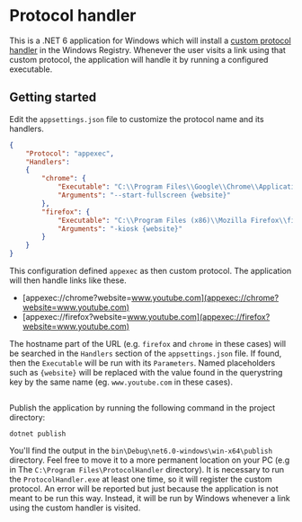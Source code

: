 # Protocol handler
This is a .NET 6 application for Windows which will install a [custom protocol handler](https://medium.com/swlh/custom-protocol-handling-how-to-8ac41ff651eb) in the Windows Registry. Whenever the user visits a link using that custom protocol, the application will handle it by running a configured executable.

## Getting started
Edit the `appsettings.json` file to customize the protocol name and its handlers.
```json
{
    "Protocol": "appexec",
    "Handlers":
    {
        "chrome": {
            "Executable": "C:\\Program Files\\Google\\Chrome\\Application\\chrome.exe",
            "Arguments": "--start-fullscreen {website}"
        },
        "firefox": {
            "Executable": "C:\\Program Files (x86)\\Mozilla Firefox\\firefox.exe",
            "Arguments": "-kiosk {website}"
        }
    }
}
```

This configuration defined `appexec` as then custom protocol. The application will then handle links like these.

 - [appexec://chrome?website=www.youtube.com](appexec://chrome?website=www.youtube.com)
 - [appexec://firefox?website=www.youtube.com](appexec://firefox?website=www.youtube.com)

The hostname part of the URL (e.g. `firefox` and `chrome` in these cases) will be searched in the `Handlers` section of the `appsettings.json` file. If found, then the `Executable` will be run with its `Parameters`. Named placeholders such as `{website}` will be replaced with the value found in the querystring key by the same name (eg. `www.youtube.com` in these cases).

## 
Publish the application by running the following command in the project directory:
```
dotnet publish
```
You'll find the output in the `bin\Debug\net6.0-windows\win-x64\publish` directory. Feel free to move it to a more permanent location on your PC (e.g in The `C:\Program Files\ProtocolHandler` directory). It is necessary to run the `ProtocolHandler.exe` at least one time, so it will register the custom protocol. An error will be reported but just because the application is not meant to be run this way. Instead, it will be run by Windows whenever a link using the custom handler is visited.